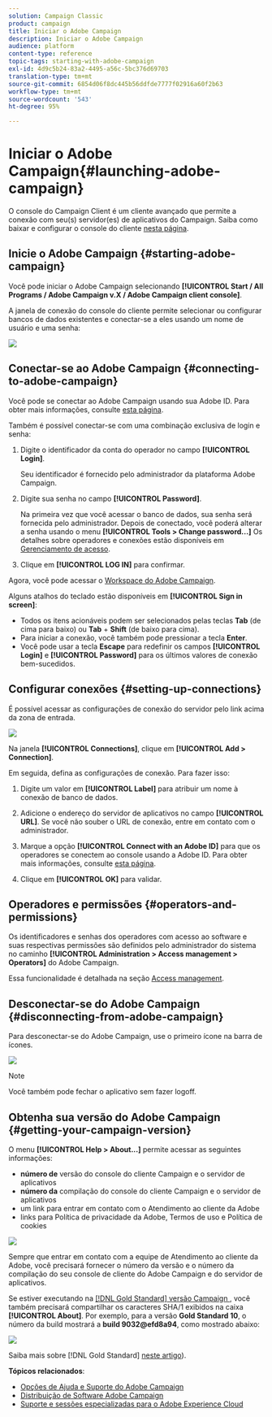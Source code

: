 ```yaml
---
solution: Campaign Classic
product: campaign
title: Iniciar o Adobe Campaign
description: Iniciar o Adobe Campaign
audience: platform
content-type: reference
topic-tags: starting-with-adobe-campaign
exl-id: 4d9c5b24-83a2-4495-a56c-5bc376d69703
translation-type: tm+mt
source-git-commit: 6854d06f8dc445b56ddfde7777f02916a60f2b63
workflow-type: tm+mt
source-wordcount: '543'
ht-degree: 95%

---
```


# Iniciar o Adobe Campaign{#launching-adobe-campaign}

O console do Campaign Client é um cliente avançado que permite a conexão com seu(s) servidor(es) de aplicativos do Campaign. Saiba como baixar e configurar o console do cliente [nesta página](../../installation/using/installing-the-client-console.md).

## Inicie o Adobe Campaign {#starting-adobe-campaign}

Você pode iniciar o Adobe Campaign selecionando **[!UICONTROL Start / All Programs / Adobe Campaign v.X / Adobe Campaign client console]**.

A janela de conexão do console do cliente permite selecionar ou configurar bancos de dados existentes e conectar-se a eles usando um nome de usuário e uma senha:

![](assets/acc-logon.png)

## Conectar-se ao Adobe Campaign {#connecting-to-adobe-campaign}

Você pode se conectar ao Adobe Campaign usando sua Adobe ID. Para obter mais informações, consulte [esta página](../../integrations/using/about-adobe-id.md).

Também é possível conectar-se com uma combinação exclusiva de login e senha:

1. Digite o identificador da conta do operador no campo **[!UICONTROL Login]**.

   Seu identificador é fornecido pelo administrador da plataforma Adobe Campaign.

1. Digite sua senha no campo **[!UICONTROL Password]**.

   Na primeira vez que você acessar o banco de dados, sua senha será fornecida pelo administrador. Depois de conectado, você poderá alterar a senha usando o menu **[!UICONTROL Tools > Change password...]** Os detalhes sobre operadores e conexões estão disponíveis em [Gerenciamento de acesso](../../platform/using/access-management.md).

1. Clique em **[!UICONTROL LOG IN]** para confirmar.<!--You can also press the **Enter** key to launch connection.-->

Agora, você pode acessar o [Workspace do Adobe Campaign](../../platform/using/adobe-campaign-workspace.md).

Alguns atalhos do teclado estão disponíveis em **[!UICONTROL Sign in screen]**:
* Todos os itens acionáveis podem ser selecionados pelas teclas **Tab** (de cima para baixo) ou **Tab** + **Shift** (de baixo para cima).
* Para iniciar a conexão, você também pode pressionar a tecla **Enter**.
* Você pode usar a tecla **Escape** para redefinir os campos **[!UICONTROL Login]** e **[!UICONTROL Password]** para os últimos valores de conexão bem-sucedidos.

## Configurar conexões {#setting-up-connections}

É possível acessar as configurações de conexão do servidor pelo link acima da zona de entrada.

![](assets/s_ncs_user_connections_management.png)

Na janela **[!UICONTROL Connections]**, clique em **[!UICONTROL Add > Connection]**.

Em seguida, defina as configurações de conexão. Para fazer isso:

1. Digite um valor em **[!UICONTROL Label]** para atribuir um nome à conexão de banco de dados.

1. Adicione o endereço do servidor de aplicativos no campo **[!UICONTROL URL]**. Se você não souber o URL de conexão, entre em contato com o administrador.

1. Marque a opção **[!UICONTROL Connect with an Adobe ID]** para que os operadores se conectem ao console usando a Adobe ID. Para obter mais informações, consulte [esta página](../../integrations/using/about-adobe-id.md).

1. Clique em **[!UICONTROL OK]** para validar.

## Operadores e permissões {#operators-and-permissions}

Os identificadores e senhas dos operadores com acesso ao software e suas respectivas permissões são definidos pelo administrador do sistema no caminho **[!UICONTROL Administration > Access management > Operators]** do Adobe Campaign.

Essa funcionalidade é detalhada na seção [Access management](../../platform/using/access-management.md).

## Desconectar-se do Adobe Campaign {#disconnecting-from-adobe-campaign}

Para desconectar-se do Adobe Campaign, use o primeiro ícone na barra de ícones.

![](assets/s_ncs_user_deconnexion.png)

>[!NOTE]
>
>Você também pode fechar o aplicativo sem fazer logoff.

## Obtenha sua versão do Adobe Campaign {#getting-your-campaign-version}

O menu **[!UICONTROL Help > About...]** permite acessar as seguintes informações:

* **número de** versão do console do cliente Campaign e o servidor de aplicativos
* **número da** compilação do console do cliente Campaign e o servidor de aplicativos
* um link para entrar em contato com o Atendimento ao cliente da Adobe
* links para Política de privacidade da Adobe, Termos de uso e Política de cookies

![](assets/about-acc.png)

Sempre que entrar em contato com a equipe de Atendimento ao cliente da Adobe, você precisará fornecer o número da versão e o número da compilação do seu console de cliente do Adobe Campaign e do servidor de aplicativos.

Se estiver executando na [ [!DNL Gold Standard] versão Campaign ](../../rn/using/gold-standard.md), você também precisará compartilhar os caracteres SHA/1 exibidos na caixa **[!UICONTROL About]**. Por exemplo, para a versão **Gold Standard 10**, o número da build mostrará a **build 9032@efd8a94**, como mostrado abaixo:

![](assets/about-acc-gs.png)

Saiba mais sobre [!DNL Gold Standard] [neste artigo](../../rn/using/gs-overview.md)).

**Tópicos relacionados**:

* [Opções de Ajuda e Suporte do Adobe Campaign](../../support.md)
* [Distribuição de Software Adobe Campaign](https://experience.adobe.com/#/downloads/content/software-distribution/br/campaign.html)
* [Suporte e sessões especializadas para o Adobe Experience Cloud](https://helpx.adobe.com/br/enterprise/admin-guide.html/enterprise/using/support-for-experience-cloud.ug.html)
